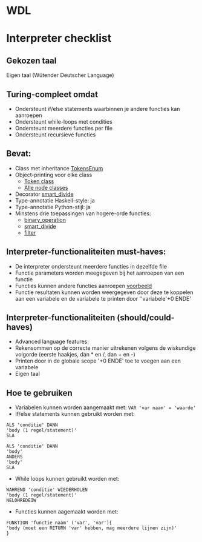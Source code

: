 # WDL

# Interpreter checklist
## Gekozen taal
Eigen taal (Wütender Deutscher Language)

## Turing-compleet omdat
* Ondersteunt if/else statements waarbinnen je andere functies kan aanroepen
* Ondersteunt while-loops met condities
* Ondersteunt meerdere functies per file
* Ondersteunt recursieve functies

## Bevat:
* Class met inheritance [TokensEnum](https://github.com/TimStolker/WDL/blob/27fe3f530ccaa7b728086572317585c9ccc169dc/src/classtoken.py#L8)
* Object-printing voor elke class
  * [Token class](https://github.com/TimStolker/WDL/blob/27fe3f530ccaa7b728086572317585c9ccc169dc/src/classtoken.py#L53)
  * [Alle node classes](https://github.com/TimStolker/WDL/blob/27fe3f530ccaa7b728086572317585c9ccc169dc/src/classparser.py#L4)
* Decorator [smart_divide](https://github.com/TimStolker/WDL/blob/9f0d0e977541fd81cff48cb0825f3eeb894042e6/src/classinterpreter.py#L8)
* Type-annotatie Haskell-style: ja
* Type-annotatie Python-stijl: ja
* Minstens drie toepassingen van hogere-orde functies:
  * [binary_operation](https://github.com/TimStolker/WDL/blob/27fe3f530ccaa7b728086572317585c9ccc169dc/src/classparser.py#L361)
  * [smart_divide](https://github.com/TimStolker/WDL/blob/9f0d0e977541fd81cff48cb0825f3eeb894042e6/src/classinterpreter.py#L8)
  * [filter](https://github.com/TimStolker/WDL/blob/c329f224a4f9f83bb4af550fa7d4126e747a59f8/src/Lexer.py#L175)

## Interpreter-functionaliteiten must-haves:
* De interpreter ondersteunt meerdere functies in dezelfde file
* Functie parameters worden meegegeven bij het aanroepen van een functie
* Functies kunnen andere functies aanroepen [voorbeeld](https://github.com/TimStolker/WDL/blob/6cb2b4505c7c52cead0f4b143d1d473af5c9f122/src/codeInput.txt#L7)
* Functie resultaten kunnen worden weergegeven door deze te koppelen aan een variabele en de variabele te printen door ''variabele'+0 ENDE'

## Interpreter-functionaliteiten (should/could-haves)
* Advanced language features:
 * Rekensommen op de correcte manier uitrekenen volgens de wiskundige volgorde (eerste haakjes, dan * en /, dan + en -)
 * Printen door in de globale scope '+0 ENDE' toe te voegen aan een variabele
* Eigen taal

## Hoe te gebruiken
* Variabelen kunnen worden aangemaakt met: ```VAR 'var naam' = 'waarde' ```
* If/else statements kunnen gebruikt worden met: 
```
ALS 'conditie' DANN
'body (1 regel/statement)'
SLA

ALS 'conditie' DANN
'body'
ANDERS
'body'
SLA
```
* While loops kunnen gebruikt worden met:
```
WAHREND 'conditie' WIEDERHOLEN
'body (1 regel/statement)'
NELOHREDEIW
```
* Functies kunnen aagemaakt worden met:
```
FUNKTION 'functie naam' ('var', 'var'){
'body (moet een RETURN 'var' hebben, mag meerdere lijnen zijn)'
}
```
